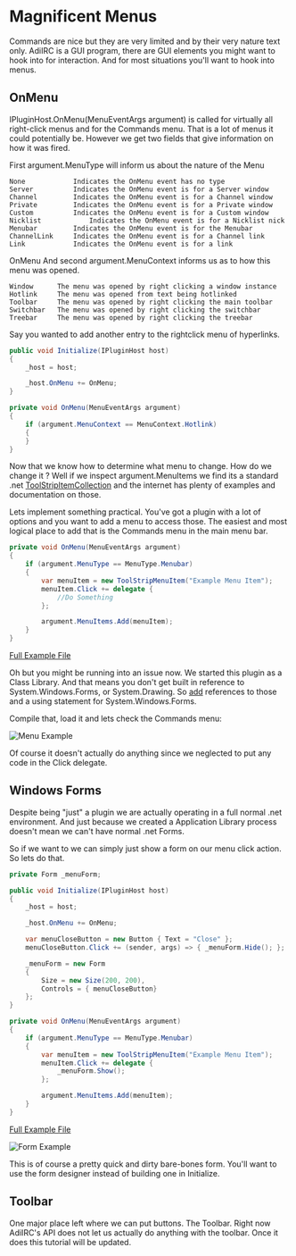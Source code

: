# Magnificent Menus

Commands are nice but they are very limited and by their very nature text only. AdiIRC is a GUI program, there are GUI elements you might want to hook into for interaction. And for most situations you'll want to hook into menus.

## OnMenu

IPluginHost.OnMenu(MenuEventArgs argument) is called for virtually all right-click menus and for the Commands menu. That is a lot of menus it could potentially be. However we get two fields that give information on how it was fired.

First argument.MenuType will inform us about the nature of the Menu

```
None		    Indicates the OnMenu event has no type
Server		    Indicates the OnMenu event is for a Server window
Channel		    Indicates the OnMenu event is for a Channel window
Private		    Indicates the OnMenu event is for a Private window
Custom		    Indicates the OnMenu event is for a Custom window
Nicklist            Indicates the OnMenu event is for a Nicklist nick
Menubar		    Indicates the OnMenu event is for the Menubar
ChannelLink	    Indicates the OnMenu event is for a Channel link
Link		    Indicates the OnMenu event is for a link 
```
OnMenu
And second argument.MenuContext informs us as to how this menu was opened. 

```
Window		The menu was opened by right clicking a window instance
Hotlink		The menu was opened from text being hotlinked
Toolbar		The menu was opened by right clicking the main toolbar
Switchbar	The menu was opened by right clicking the switchbar
Treebar		The menu was opened by right clicking the treebar 
```

Say you wanted to add another entry to the rightclick menu of hyperlinks.

```c#
public void Initialize(IPluginHost host)
{
    _host = host;

    _host.OnMenu += OnMenu;
}

private void OnMenu(MenuEventArgs argument)
{
    if (argument.MenuContext == MenuContext.Hotlink)
    {        
    }
}
```

Now that we know how to determine what menu to change. How do we change it ? Well if we inspect argument.MenuItems we find its a standard .net [ToolStripItemCollection](https://msdn.microsoft.com/en-us/library/system.windows.forms.toolstripitemcollection(v=vs.110).aspx) and the internet has plenty of examples and documentation on those. 

Lets implement something practical. You've got a plugin with a lot of options and you want to add a menu to access those. The easiest and most logical place to add that is the Commands menu in the main menu bar.

```c#
private void OnMenu(MenuEventArgs argument)
{
    if (argument.MenuType == MenuType.Menubar)
    {
        var menuItem = new ToolStripMenuItem("Example Menu Item");
        menuItem.Click += delegate {
            //Do Something
        };

        argument.MenuItems.Add(menuItem);
    }
}
```
[Full Example File](Chapter_4/SimpleMenu.cs)

Oh but you might be running into an issue now. We started this plugin as a Class Library. And that means you don't get built in reference to System.Windows.Forms, or System.Drawing. So [add](https://msdn.microsoft.com/en-us/library/wkze6zky.aspx) references to those and a using statement for System.Windows.Forms.

Compile that, load it and lets check the Commands menu:

![Menu Example](http://i.imgur.com/G5SJgA4.png "Menu Example" )

Of course it doesn't actually do anything since we neglected to put any code in the Click delegate. 

## Windows Forms

Despite being "just" a plugin we are actually operating in a full normal .net environment. And just because we created a Application Library process doesn't mean we can't have normal .net Forms. 

So if we want to we can simply just show a form on our menu click action. So lets do that. 

```c#
private Form _menuForm;

public void Initialize(IPluginHost host)
{
    _host = host;

    _host.OnMenu += OnMenu;

    var menuCloseButton = new Button { Text = "Close" };
    menuCloseButton.Click += (sender, args) => { _menuForm.Hide(); };

    _menuForm = new Form
    {
        Size = new Size(200, 200),                
        Controls = { menuCloseButton}                
    };                        
}

private void OnMenu(MenuEventArgs argument)
{
    if (argument.MenuType == MenuType.Menubar)
    {
        var menuItem = new ToolStripMenuItem("Example Menu Item");
        menuItem.Click += delegate {
            _menuForm.Show();
        };

        argument.MenuItems.Add(menuItem);
    }
}
```
[Full Example File](Chapter_4/Form.cs)

![Form Example](http://i.imgur.com/hD0Cj4f.png "Form Example" )

This is of course a pretty quick and dirty bare-bones form. You'll want to use the form designer instead of building one in Initialize. 

## Toolbar

One major place left where we can put buttons. The Toolbar. Right now AdiIRC's API does not let us actually do anything with the toolbar. Once it does this tutorial will be updated.

